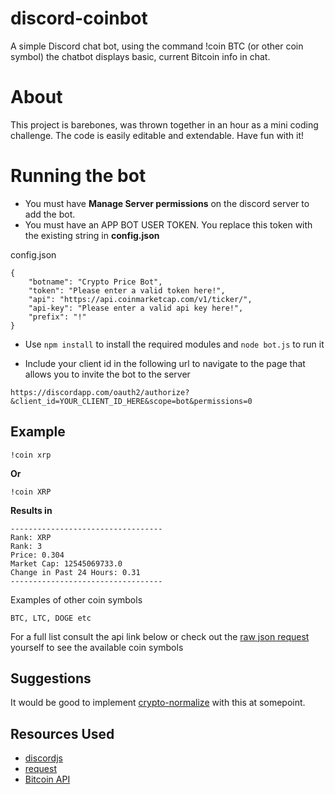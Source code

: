 # discord-coinbot
A simple Discord chat bot, using the command !coin BTC (or other coin symbol) the chatbot displays basic, current Bitcoin info in chat.

# About

This project is barebones, was thrown together in an hour as a mini coding challenge. The code is easily editable and extendable. Have fun with it!

# Running the bot

* You must have **Manage Server permissions** on the discord server to add the bot.
* You must have an APP BOT USER TOKEN. You replace this token with the existing string in **config.json**

config.json

```` 
{
    "botname": "Crypto Price Bot",
    "token": "Please enter a valid token here!",
    "api": "https://api.coinmarketcap.com/v1/ticker/",
    "api-key": "Please enter a valid api key here!",
    "prefix": "!"
}
````

* Use ```` npm install ```` to install the required modules and ```` node bot.js ```` to run it

* Include your client id in the following url to navigate to the page that allows you to invite the bot to the server

````https://discordapp.com/oauth2/authorize?&client_id=YOUR_CLIENT_ID_HERE&scope=bot&permissions=0````

## Example

````
!coin xrp
````

**Or**

````
!coin XRP
````

**Results in**

````
----------------------------------
Rank: XRP 
Rank: 3 
Price: 0.304 
Market Cap: 12545069733.0 
Change in Past 24 Hours: 0.31 
----------------------------------
````

Examples of other coin symbols

````
BTC, LTC, DOGE etc
````

For a full list consult the api link below or check out the [raw json request](https://api.coinmarketcap.com/v1/ticker/) yourself to see the available coin symbols 

## Suggestions

It would be good to implement [crypto-normalize](https://www.npmjs.com/package/crypto-normalize) with this at somepoint.

## Resources Used

* [discordjs](https://discord.js.org/#/)
* [request](https://github.com/request/request)
* [Bitcoin API](https://coinmarketcap.com/api/)
